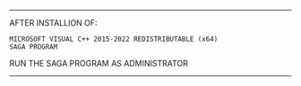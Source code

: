 ----------------------------------------------------

AFTER INSTALLION OF:

	MICROSOFT VISUAL C++ 2015-2022 REDISTRIBUTABLE (x64)
	SAGA PROGRAM

RUN THE SAGA PROGRAM AS ADMINISTRATOR

---------------------------------------------------
